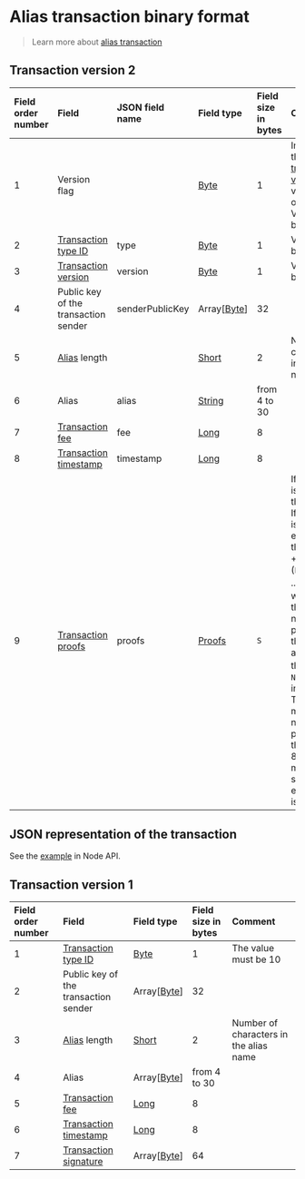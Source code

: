 # Alias transaction binary format

> Learn more about [alias transaction](/blockchain/transaction-type/alias-transaction.md)

## Transaction version 2

| Field order number | Field | JSON field name | Field type | Field size in bytes | Comment |
| :--- | :--- | :--- | :--- | :--- | :--- |
| 1 | Version flag| | [Byte](/blockchain/blockchain/blockchain-data-types.md)  | 1 | Indicates the [transaction version](/blockchain/transaction/transaction-version.md) is version 2 or higher.<br> Value must be 0 |
| 2 | [Transaction type ID](/blockchain/transaction-type.md) | type | [Byte](/blockchain/blockchain/blockchain-data-types.md)  | 1 | Value must be 10 |
| 3 | [Transaction version](/blockchain/transaction/transaction-version.md) | version | [Byte](/blockchain/blockchain/blockchain-data-types.md) | 1 | Value must be  2 |
| 4 | Public key of the transaction sender |senderPublicKey| Array[[Byte](/blockchain/blockchain/blockchain-data-types.md)] | 32 |  |
| 5 | [Alias](/blockchain/account/alias.md) length | | [Short](/blockchain/blockchain/blockchain-data-types.md) | 2 | Number of characters in the alias name |
| 6 | Alias |alias| [String](/blockchain/blockchain/blockchain-data-types.md) | from 4 to 30 |  |
| 7 | [Transaction fee](/blockchain/transaction/transaction-fee.md) | fee | [Long](/blockchain/blockchain/blockchain-data-types.md) | 8 |  |
| 8 | [Transaction timestamp](/blockchain/transaction/transaction-timestamp.md) | timestamp | [Long](/blockchain/blockchain/blockchain-data-types.md) | 8 |  |
| 9 | [Transaction proofs](/blockchain/transaction/transaction-proof.md) | proofs | [Proofs](/blockchain/transaction/transaction-proof.md) | `S` | If the array is empty, then `S`= 3. <br>If the array is not empty, then `S` = 3 + 2 × `N` + (`P`<sub>1</sub> + `P`<sub>2</sub> + ... + `P`<sub>n</sub>), where `N` is the number of proofs in the array,`P`<sub>n</sub> is the size on `N`-th proof in bytes. <br>The maximum number of proofs in the array is 8. The maximum size of each proof is 64 bytes |

## JSON representation of the transaction

See the [example](https://nodes.wavesplatform.com/transactions/info/5CZV9RouJs7uaRkZY741WDy9zV69npX1FTZqxo5fsryL) in Node API.

## Transaction version 1

| Field order number | Field | Field type | Field size in bytes | Comment |
| :--- | :--- | :--- | :--- | :--- |
| 1 | [Transaction type ID](/blockchain/transaction-type.md) | [Byte](/blockchain/blockchain/blockchain-data-types.md) | 1 | The value must be 10 |
| 2 | Public key of the transaction sender | Array[[Byte](/blockchain/blockchain/blockchain-data-types.md)] | 32 |  |
| 3 | [Alias](/blockchain/account/alias.md) length | [Short](/blockchain/blockchain/blockchain-data-types.md) | 2 | Number of characters in the alias name |
| 4 | Alias | Array[[Byte](/blockchain/blockchain/blockchain-data-types.md)] | from 4 to 30 |  |
| 5 | [Transaction fee](/blockchain/transaction/transaction-fee.md) | [Long](/blockchain/blockchain/blockchain-data-types.md) | 8 |  |
| 6 | [Transaction timestamp](/blockchain/transaction/transaction-timestamp.md) | [Long](/blockchain/blockchain/blockchain-data-types.md) | 8 |  |
| 7 | [Transaction signature](/blockchain/transaction/transaction-signature) | Array[[Byte](/blockchain/blockchain/blockchain-data-types.md)] | 64 |  |  |
